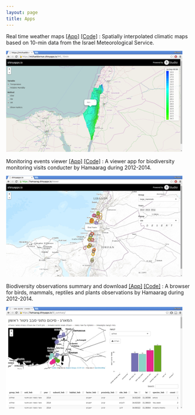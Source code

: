 ```yaml
---
layout: page
title: Apps
--- 
```


Real time weather maps <a href="https://michaeldorman.shinyapps.io/IMS_10min">[App]</a> <a href="https://github.com/michaeldorman/IMS_10min">[Code]</a> 
:   Spatially interpolated climatic maps based on 10-min data from the Israel Meteorological Service.

<img src="/images/ims.png" width="480">

Monitoring events viewer <a href="https://hamaarag.shinyapps.io/viewer">[App]</a> <a href="https://github.com/michaeldorman/viewer">[Code]</a> 
:   A viewer app for biodiversity monitoring visits conducter by Hamaarag during 2012-2014.

<img src="/images/viewer.png" width="480">

Biodiversity observations summary and download <a href="https://hamaarag.shinyapps.io/t0_summary">[App]</a> <a href="https://github.com/michaeldorman/t0_summary">[Code]</a>
:   A browser for birds, mammals, reptiles and plants observations by Hamaarag during 2012-2014.

<img src="/images/summary.png" width="480">

